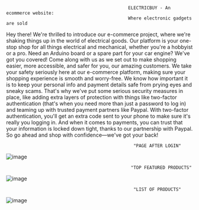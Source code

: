                                                   ELECTRICBUY - An ecommerce website:
                                                  Where electronic gadgets are sold



Hey there! We're thrilled to introduce our e-commerce project, where we're shaking things up in the world of electrical goods.
Our platform is your one-stop shop for all things electrical and mechanical, whether you're a hobbyist or a pro.
Need an Arduino board or a spare part for your car engine? We've got you covered!
Come along with us as we set out to make shopping easier, more accessible, and safer for you, our amazing customers.
We take your safety seriously here at our e-commerce platform, making sure your shopping experience is smooth and worry-free.
We know how important it is to keep your personal info and payment details safe from prying eyes and sneaky scams.
That's why we've put some serious security measures in place, like adding extra layers of protection with things like two-factor authentication (that's when you need more than just a password to log in) and teaming up with trusted payment partners like Paypal.
With two-factor authentication, you'll get an extra code sent to your phone to make sure it's really you logging in.
And when it comes to payments, you can trust that your information is locked down tight, thanks to our partnership with Paypal. So go ahead and shop with confidence—we've got your back!


                                                    "PAGE AFTER LOGIN"
![image](https://github.com/prathimagoparaju/Ecommerce-/assets/167919765/f42f4099-2981-42c0-ba34-54f77db34717)



                                                   "TOP FEATURED PRODUCTS"
![image](https://github.com/prathimagoparaju/Ecommerce-/assets/167919765/f970701d-739f-4e93-b116-78dd1187e4b0)




                                                    "LIST OF PRODUCTS" 
  ![image](https://github.com/prathimagoparaju/Ecommerce-/assets/167919765/606d9633-34de-4262-8284-cb6917af2890)
